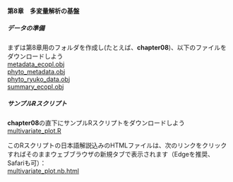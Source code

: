 #### 第8章　多変量解析の基盤
##### <b>データの準備</b>
まずは第8章用のフォルダを作成し(たとえば、<b>chapter08</b>)、以下のファイルをダウンロードしよう<br>
[metadata_ecopl.obj](../Robj/metadata_ecopl.obj)<br>
[phyto_metadata.obj](../Robj/phyto_metadata.obj)<br>
[phyto_ryuko_data.obj](../Robj/phyto_ryuko_data.obj)<br>
[summary_ecopl.obj](../Robj/summary_ecopl.obj)<br>


##### <b>サンプルRスクリプト</b>
<b>chapter08</b>の直下にサンプルRスクリプトをダウンロードしよう<br>
[multivariate_plot.R](./multivariate_plot.R)<br>

このRスクリプトの日本語解説込みのHTMLファイルは、次のリンクをクリックすればそのままウェブブラウザの新規タブで表示されます（Edgeを推奨、Safariも可）：<br>
<a href="./multivariate_plot.nb.html" target="_blank" rel="noopener noreferrer">multivariate_plot.nb.html</a><br>
